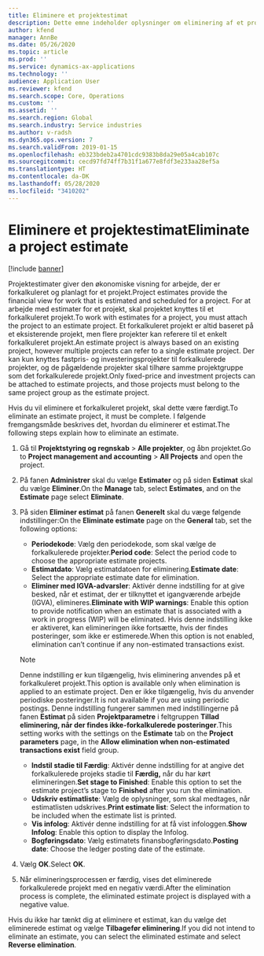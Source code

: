 ```yaml
---
title: Eliminere et projektestimat
description: Dette emne indeholder oplysninger om eliminering af et projektestimat, efter at det er færdigt.
author: kfend
manager: AnnBe
ms.date: 05/26/2020
ms.topic: article
ms.prod: ''
ms.service: dynamics-ax-applications
ms.technology: ''
audience: Application User
ms.reviewer: kfend
ms.search.scope: Core, Operations
ms.custom: ''
ms.assetid: ''
ms.search.region: Global
ms.search.industry: Service industries
ms.author: v-radsh
ms.dyn365.ops.version: 7
ms.search.validFrom: 2019-01-15
ms.openlocfilehash: eb323bdeb2a4701cdc9383b8da29e05a4cab107c
ms.sourcegitcommit: cecd97fd74ff7b31f1a677e8fdf3e233aa28ef5a
ms.translationtype: HT
ms.contentlocale: da-DK
ms.lasthandoff: 05/28/2020
ms.locfileid: "3410202"
---
```

# <a name="eliminate-a-project-estimate"></a><span data-ttu-id="26014-103">Eliminere et projektestimat</span><span class="sxs-lookup"><span data-stu-id="26014-103">Eliminate a project estimate</span></span>

[!include [banner](../includes/banner.md)]

<span data-ttu-id="26014-104">Projektestimater giver den økonomiske visning for arbejde, der er forkalkuleret og planlagt for et projekt.</span><span class="sxs-lookup"><span data-stu-id="26014-104">Project estimates provide the financial view for work that is estimated and scheduled for a project.</span></span> <span data-ttu-id="26014-105">For at arbejde med estimater for et projekt, skal projektet knyttes til et forkalkuleret projekt.</span><span class="sxs-lookup"><span data-stu-id="26014-105">To work with estimates for a project, you must attach the project to an estimate project.</span></span> <span data-ttu-id="26014-106">Et forkalkuleret projekt er altid baseret på et eksisterende projekt, men flere projekter kan referere til et enkelt forkalkuleret projekt.</span><span class="sxs-lookup"><span data-stu-id="26014-106">An estimate project is always based on an existing project, however multiple projects can refer to a single estimate project.</span></span> <span data-ttu-id="26014-107">Der kan kun knyttes fastpris- og investeringsprojekter til forkalkulerede projekter, og de pågældende projekter skal tilhøre samme projektgruppe som det forkalkulerede projekt.</span><span class="sxs-lookup"><span data-stu-id="26014-107">Only fixed-price and investment projects can be attached to estimate projects, and those projects must belong to the same project group as the estimate project.</span></span>

<span data-ttu-id="26014-108">Hvis du vil eliminere et forkalkuleret projekt, skal dette være færdigt.</span><span class="sxs-lookup"><span data-stu-id="26014-108">To eliminate an estimate project, it must be complete.</span></span> <span data-ttu-id="26014-109">I følgende fremgangsmåde beskrives det, hvordan du eliminerer et estimat.</span><span class="sxs-lookup"><span data-stu-id="26014-109">The following steps explain how to eliminate an estimate.</span></span>

1. <span data-ttu-id="26014-110">Gå til **Projektstyring og regnskab** > **Alle projekter**, og åbn projektet.</span><span class="sxs-lookup"><span data-stu-id="26014-110">Go to **Project management and accounting** > **All Projects** and open the project.</span></span> 
2. <span data-ttu-id="26014-111">På fanen **Administrer** skal du vælge **Estimater** og på siden **Estimat** skal du vælge **Eliminer**.</span><span class="sxs-lookup"><span data-stu-id="26014-111">On the **Manage** tab, select **Estimates**, and on the **Estimate** page select **Eliminate**.</span></span>
3. <span data-ttu-id="26014-112">På siden **Eliminer estimat** på fanen **Generelt** skal du væge følgende indstillinger:</span><span class="sxs-lookup"><span data-stu-id="26014-112">On the **Eliminate estimate** page on the **General** tab, set the following options:</span></span>

   - <span data-ttu-id="26014-113">**Periodekode**: Vælg den periodekode, som skal vælge de forkalkulerede projekter.</span><span class="sxs-lookup"><span data-stu-id="26014-113">**Period code**: Select the period code to choose the appropriate estimate projects.</span></span> 
   - <span data-ttu-id="26014-114">**Estimatdato**: Vælg estimatdatoen for eliminering.</span><span class="sxs-lookup"><span data-stu-id="26014-114">**Estimate date**: Select the appropriate estimate date for elimination.</span></span>
   - <span data-ttu-id="26014-115">**Eliminer med IGVA-advarsler**: Aktivér denne indstilling for at give besked, når et estimat, der er tilknyttet et igangværende arbejde (IGVA), elimineres.</span><span class="sxs-lookup"><span data-stu-id="26014-115">**Eliminate with WIP warnings**: Enable this option to provide notification when an estimate that is associated with a work in progress (WIP) will be eliminated.</span></span> <span data-ttu-id="26014-116">Hvis denne indstilling ikke er aktiveret, kan elimineringen ikke fortsætte, hvis der findes posteringer, som ikke er estimerede.</span><span class="sxs-lookup"><span data-stu-id="26014-116">When this option is not enabled, elimination can’t continue if any non-estimated transactions exist.</span></span> 
   > [!NOTE]
   > <span data-ttu-id="26014-117">Denne indstilling er kun tilgængelig, hvis eliminering anvendes på et forkalkuleret projekt.</span><span class="sxs-lookup"><span data-stu-id="26014-117">This option is available only when elimination is applied to an estimate project.</span></span> <span data-ttu-id="26014-118">Den er ikke tilgængelig, hvis du anvender periodiske posteringer.</span><span class="sxs-lookup"><span data-stu-id="26014-118">It is not available if you are using periodic postings.</span></span> <span data-ttu-id="26014-119">Denne indstilling fungerer sammen med indstillingerne på fanen **Estimat** på siden **Projektparametre** i feltgruppen **Tillad eliminering, når der findes ikke-forkalkulerede posteringer**.</span><span class="sxs-lookup"><span data-stu-id="26014-119">This setting works with the settings on the **Estimate** tab on the **Project parameters** page, in the **Allow elimination when non-estimated transactions exist** field group.</span></span>
   - <span data-ttu-id="26014-120">**Indstil stadie til Færdig**: Aktivér denne indstilling for at angive det forkalkulerede projeks stadie til **Færdig,** når du har kørt elimineringen.</span><span class="sxs-lookup"><span data-stu-id="26014-120">**Set stage to Finished**: Enable this option to set the estimate project’s stage to **Finished** after you run the elimination.</span></span>
   - <span data-ttu-id="26014-121">**Udskriv estimatliste**: Vælg de oplysninger, som skal medtages, når estimatlisten udskrives.</span><span class="sxs-lookup"><span data-stu-id="26014-121">**Print estimate list**: Select the information to be included when the estimate list is printed.</span></span>
   - <span data-ttu-id="26014-122">**Vis infolog**: Aktivér denne indstilling for at få vist infologgen.</span><span class="sxs-lookup"><span data-stu-id="26014-122">**Show Infolog**: Enable this option to display the Infolog.</span></span>
   - <span data-ttu-id="26014-123">**Bogføringsdato**: Vælg estimatets finansbogføringsdato.</span><span class="sxs-lookup"><span data-stu-id="26014-123">**Posting date**: Choose the ledger posting date of the estimate.</span></span>

4.  <span data-ttu-id="26014-124">Vælg **OK**.</span><span class="sxs-lookup"><span data-stu-id="26014-124">Select **OK**.</span></span>
5. <span data-ttu-id="26014-125">Når elimineringsprocessen er færdig, vises det eliminerede forkalkulerede projekt med en negativ værdi.</span><span class="sxs-lookup"><span data-stu-id="26014-125">After the elimination process is complete, the eliminated estimate project is displayed with a negative value.</span></span> 

<span data-ttu-id="26014-126">Hvis du ikke har tænkt dig at eliminere et estimat, kan du vælge det eliminerede estimat og vælge **Tilbagefør eliminering**.</span><span class="sxs-lookup"><span data-stu-id="26014-126">If you did not intend to eliminate an estimate, you can select the eliminated estimate and select **Reverse elimination**.</span></span>   

